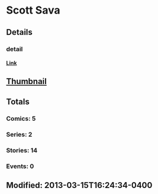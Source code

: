 # Scott  Sava 
## Details
### detail
#### [Link](http://marvel.com/comics/creators/151/scott_sava?utm_campaign=apiRef&utm_source=225578a89fc76f3d20fbffda5d17a88d)
## [Thumbnail](http://i.annihil.us/u/prod/marvel/i/mg/b/40/image_not_available.jpg)
## Totals
### Comics: 5
### Series: 2
### Stories: 14
### Events: 0
## Modified: 2013-03-15T16:24:34-0400